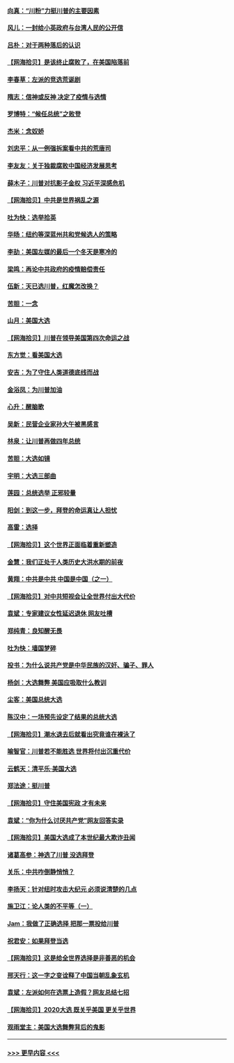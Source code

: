 #### [向真：“川粉”力挺川普的主要因素](../pages/nsc993/n12560774.md?t=11200251) 
#### [风儿：一封给小英政府与台湾人民的公开信](../pages/nsc993/n12560581.md?t=11200251) 
#### [吕朴：对于两种落后的认识](../pages/nsc993/n12560492.md?t=11200251) 
#### [【网海拾贝】是该终止腐败了，在美国陷落前](../pages/nsc993/n12559936.md?t=11200251) 
#### [李春草：左派的竞选荒诞剧](../pages/nsc993/n12558380.md?t=11200251) 
#### [隋志：信神或反神 决定了疫情与选情](../pages/nsc993/n12558255.md?t=11200251) 
#### [罗博特：“候任总统”之败登](../pages/nsc993/n12558189.md?t=11200251) 
#### [杰米：念奴娇](../pages/nsc993/n12558174.md?t=11200251) 
#### [刘忠平：从一例强拆案看中共的荒唐司](../pages/nsc993/n12558036.md?t=11200251) 
#### [李友友：关于独裁腐败中国经济发展思考](../pages/nsc993/n12558004.md?t=11200251) 
#### [薛木子：川普对抗影子金权 习近平深感危机](../pages/nsc993/n12557342.md?t=11200251) 
#### [【网海拾贝】中共是世界祸乱之源](../pages/nsc993/n12555353.md?t=11200251) 
#### [吐为快：选举拾英](../pages/nsc993/n12555041.md?t=11200251) 
#### [华旸：纽约等深蓝州共和党候选人的策略](../pages/nsc993/n12554309.md?t=11200251) 
#### [李劼：美国左媒的最后一个冬天是寒冷的](../pages/nsc993/n12552947.md?t=11200251) 
#### [梁鸣：再论中共政府的疫情赔偿责任](../pages/nsc993/n12553012.md?t=11200251) 
#### [伍新：天已选川普，红魔怎改换？](../pages/nsc993/n12552970.md?t=11200251) 
#### [苦胆：一念](../pages/nsc993/n12552957.md?t=11200251) 
#### [山月：美国大选](../pages/nsc993/n12552446.md?t=11200251) 
#### [【网海拾贝】川普在领导美国第四次命运之战](../pages/nsc993/n12551973.md?t=11200251) 
#### [东方觉：看美国大选](../pages/nsc993/n12551647.md?t=11200251) 
#### [安吉：为了守住人类道德底线而战](../pages/nsc993/n12551111.md?t=11200251) 
#### [金浴凤：为川普加油](../pages/nsc993/n12551085.md?t=11200251) 
#### [心升：醒脑歌](../pages/nsc993/n12550984.md?t=11200251) 
#### [吴新：民营企业家孙大午被黑感言](../pages/nsc993/n12550656.md?t=11200251) 
#### [林泉：让川普再做四年总统](../pages/nsc993/n12550640.md?t=11200251) 
#### [苦胆：大选如镜](../pages/nsc993/n12550630.md?t=11200251) 
#### [宇明：大选三部曲](../pages/nsc993/n12550603.md?t=11200251) 
#### [莲园：总统选举 正邪较量](../pages/nsc993/n12550594.md?t=11200251) 
#### [阳剑：到这一步，拜登的命运真让人担忧](../pages/nsc993/n12549093.md?t=11200251) 
#### [高雷：选择](../pages/nsc993/n12549087.md?t=11200251) 
#### [【网海拾贝】这个世界正面临着重新塑造](../pages/nsc993/n12548326.md?t=11200251) 
#### [金慧：我们正处于人类历史大洪水期的前夜](../pages/nsc993/n12547914.md?t=11200251) 
#### [黄翔：中共是中共 中国是中国（之一）](../pages/nsc993/n12547576.md?t=11200251) 
#### [【网海拾贝】对中共短视会让全世界付出大代价](../pages/nsc993/n12546043.md?t=11200251) 
#### [袁斌：专家建议女性延迟退休 网友吐槽](../pages/nsc993/n12545424.md?t=11200251) 
#### [郑纯青：良知醒无畏](../pages/nsc993/n12545394.md?t=11200251) 
#### [吐为快：墙国梦碎](../pages/nsc993/n12545309.md?t=11200251) 
#### [投书：为什么说共产党是中华民族的汉奸、骗子、罪人](../pages/nsc993/n12545089.md?t=11200251) 
#### [杨剑：大选舞弊 美国应吸取什么教训](../pages/nsc993/n12543937.md?t=11200251) 
#### [尘客：美国总统大选](../pages/nsc993/n12543828.md?t=11200251) 
#### [陈汉中：一场预先设定了结果的总统大选](../pages/nsc993/n12543564.md?t=11200251) 
#### [【网海拾贝】潮水退去后就看出究竟谁在裸泳了](../pages/nsc993/n12543321.md?t=11200251) 
#### [喻智官：川普若不能胜选 世界将付出沉重代价](../pages/nsc993/n12541352.md?t=11200251) 
#### [云鹤天：清平乐‧美国大选](../pages/nsc993/n12540916.md?t=11200251) 
#### [郑法途：挺川普](../pages/nsc993/n12540898.md?t=11200251) 
#### [【网海拾贝】守住美国宪政 才有未来](../pages/nsc993/n12540423.md?t=11200251) 
#### [袁斌：“你为什么讨厌共产党”网友回答实录](../pages/nsc993/n12540208.md?t=11200251) 
#### [【网海拾贝】美国大选成了本世纪最大欺诈丑闻](../pages/nsc993/n12538029.md?t=11200251) 
#### [诸葛高参：神选了川普 没选拜登](../pages/nsc993/n12537664.md?t=11200251) 
#### [关乐：中共咋倒静悄悄？](../pages/nsc993/n12537615.md?t=11200251) 
#### [李扬天：针对纽时攻击大纪元 必须说清楚的几点](../pages/nsc993/n12536001.md?t=11200251) 
#### [施卫江：论人类的不平等（一）](../pages/nsc993/n12535700.md?t=11200251) 
#### [Jam：我做了正确选择 把那一票投给川普](../pages/nsc993/n12535743.md?t=11200251) 
#### [祝君安：如果拜登当选](../pages/nsc993/n12535726.md?t=11200251) 
#### [【网海拾贝】这是给全世界选择是非善恶的机会](../pages/nsc993/n12535061.md?t=11200251) 
#### [邢天行：这一字之变诠释了中国当朝乱象玄机](../pages/nsc993/n12533446.md?t=11200251) 
#### [袁斌：左派如何在选票上造假？网友总结七招](../pages/nsc993/n12533180.md?t=11200251) 
#### [【网海拾贝】2020大选 既关乎美国 更关乎世界](../pages/nsc993/n12533161.md?t=11200251) 
#### [观雨堂主：美国大选舞弊背后的鬼影](../pages/nsc993/n12533153.md?t=11200251) 

----
#### [ >>> 更早内容 <<< ](../indexes/nsc993-earlier.md)
